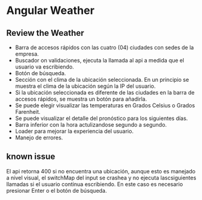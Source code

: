 # Angular Weather

## Review the Weather


- Barra de accesos rápidos con las cuatro (04) ciudades con sedes de la empresa.
- Buscador on validaciones, ejecuta la llamada al api a medida que el usuario va escribiendo.
- Botón de búsqueda.
- Sección con el clima de la ubicación seleccionada. En un principio se muestra el clima de la ubicación según la IP del usuario.
- Si la ubicación seleccionada es diferente de las ciudades en la barra de accesos rápidos, se muestra un botón para añadirla.
- Se puede elegir visualizar las temperaturas en Grados Celsius o Grados Farenheit.
- Se puede visualizar el detalle del pronóstico para los siguientes días.
- Barra inferior con la hora actulizandose segundo a segundo.
- Loader para mejorar la experiencia del usuario.
- Manejo de errores.


## known issue
El api retorna 400 si no encuentra una ubicación, aunque esto es manejado a nivel visual, el switchMap del input se crashea y no ejecuta lascsiguientes llamadas si el usuario continua escribiendo. En este caso es necesario presionar Enter o el botón de búsqueda.
